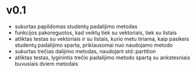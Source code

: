 # v0.1
* sukurtas papildomas studentų padalijimo metodas
* funkcijos pakoreguotos, kad veiktų tiek su vektoriais, tiek su listais
* atliktas testas su vektoriais ir su listais, kurio metu tiriama, kaip pasikeis studentų padalijimo sparta, priklausomai nuo naudojamo metodo
* sukurtas trečias dalijimo metodas, naudojant std::partition
* atliktas testas, lyginintis trečio padalijimo metodo spartą su ankstesniais buvusiais dviem metodais



